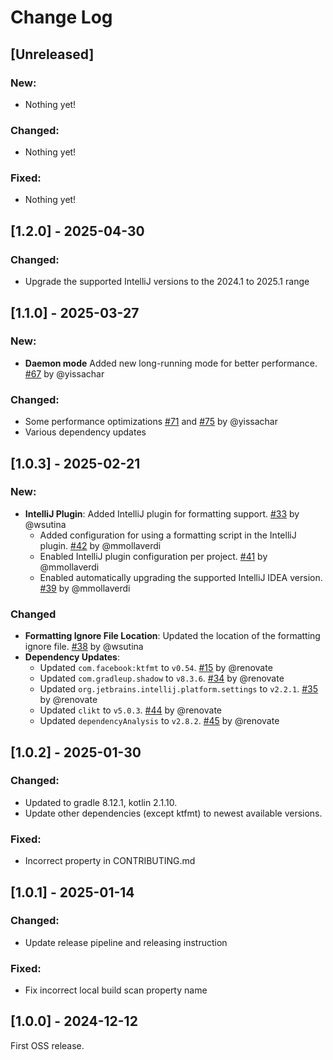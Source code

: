 # Change Log

## [Unreleased]

### New:
- Nothing yet!

### Changed:
- Nothing yet!

### Fixed:
- Nothing yet!

## [1.2.0] - 2025-04-30

### Changed:
- Upgrade the supported IntelliJ versions to the 2024.1 to 2025.1 range

## [1.1.0] - 2025-03-27

### New:
- **Daemon mode** Added new long-running mode for better performance. [#67](https://github.com/block/kotlin-formatter/pull/67) by @yissachar

### Changed:
- Some performance optimizations [#71](https://github.com/block/kotlin-formatter/pull/71) and [#75](https://github.com/block/kotlin-formatter/pull/75) by @yissachar
- Various dependency updates

## [1.0.3] - 2025-02-21

### New:

- **IntelliJ Plugin**: Added IntelliJ plugin for formatting support. [#33](https://github.com/block/kotlin-formatter/pull/33) by @wsutina
  - Added configuration for using a formatting script in the IntelliJ plugin. [#42](https://github.com/block/kotlin-formatter/pull/42) by @mmollaverdi
  - Enabled IntelliJ plugin configuration per project. [#41](https://github.com/block/kotlin-formatter/pull/41) by @mmollaverdi
  - Enabled automatically upgrading the supported IntelliJ IDEA version. [#39](https://github.com/block/kotlin-formatter/pull/39) by @mmollaverdi

### Changed
 
- **Formatting Ignore File Location**: Updated the location of the formatting ignore file. [#38](https://github.com/block/kotlin-formatter/pull/38) by @wsutina
- **Dependency Updates**:
    - Updated `com.facebook:ktfmt` to `v0.54`. [#15](https://github.com/block/kotlin-formatter/pull/15) by @renovate
    - Updated `com.gradleup.shadow` to `v8.3.6`. [#34](https://github.com/block/kotlin-formatter/pull/34) by @renovate
    - Updated `org.jetbrains.intellij.platform.settings` to `v2.2.1`. [#35](https://github.com/block/kotlin-formatter/pull/35) by @renovate
    - Updated `clikt` to `v5.0.3`. [#44](https://github.com/block/kotlin-formatter/pull/44) by @renovate
    - Updated `dependencyAnalysis` to `v2.8.2`. [#45](https://github.com/block/kotlin-formatter/pull/45) by @renovate

## [1.0.2] - 2025-01-30

### Changed:
- Updated to gradle 8.12.1, kotlin 2.1.10.
- Update other dependencies (except ktfmt) to newest available versions.

### Fixed:
- Incorrect property in CONTRIBUTING.md

## [1.0.1] - 2025-01-14

### Changed: 
- Update release pipeline and releasing instruction

### Fixed:
- Fix incorrect local build scan property name

## [1.0.0] - 2024-12-12

First OSS release.
